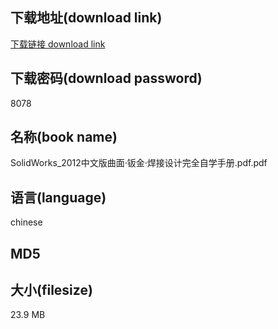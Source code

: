 ## 下载地址(download link)
[下载链接 download link](https://tutu365.netlify.app/?s=SolidWorks_2012%E4%B8%AD%E6%96%87%E7%89%88%E6%9B%B2%E9%9D%A2%C2%B7%E9%92%A3%E9%87%91%C2%B7%E7%84%8A%E6%8E%A5%E8%AE%BE%E8%AE%A1%E5%AE%8C%E5%85%A8%E8%87%AA%E5%AD%A6%E6%89%8B%E5%86%8C.pdf)

## 下载密码(download password)
8078

## 名称(book name)
SolidWorks_2012中文版曲面·钣金·焊接设计完全自学手册.pdf.pdf

## 语言(language)
chinese

## MD5


## 大小(filesize)
23.9 MB
